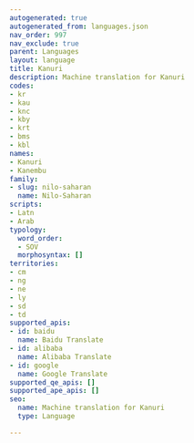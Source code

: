 ```yaml
---
autogenerated: true
autogenerated_from: languages.json
nav_order: 997
nav_exclude: true
parent: Languages
layout: language
title: Kanuri
description: Machine translation for Kanuri
codes:
- kr
- kau
- knc
- kby
- krt
- bms
- kbl
names:
- Kanuri
- Kanembu
family:
- slug: nilo-saharan
  name: Nilo-Saharan
scripts:
- Latn
- Arab
typology:
  word_order:
  - SOV
  morphosyntax: []
territories:
- cm
- ng
- ne
- ly
- sd
- td
supported_apis:
- id: baidu
  name: Baidu Translate
- id: alibaba
  name: Alibaba Translate
- id: google
  name: Google Translate
supported_qe_apis: []
supported_ape_apis: []
seo:
  name: Machine translation for Kanuri
  type: Language

---
```


